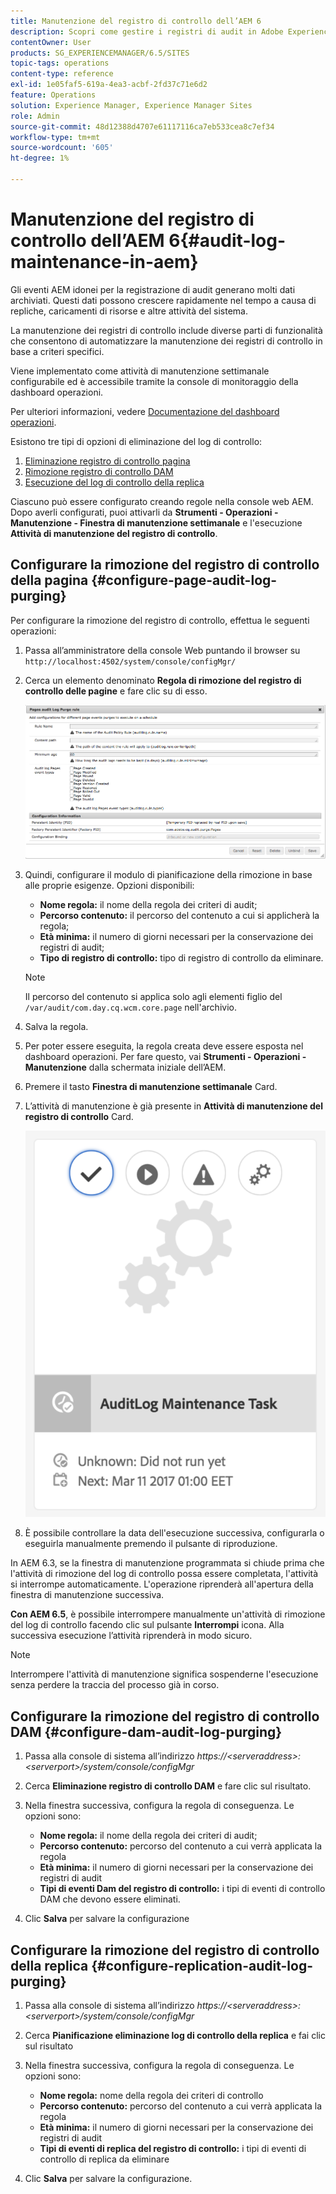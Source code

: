 ```yaml
---
title: Manutenzione del registro di controllo dell’AEM 6
description: Scopri come gestire i registri di audit in Adobe Experience Manager (AEM).
contentOwner: User
products: SG_EXPERIENCEMANAGER/6.5/SITES
topic-tags: operations
content-type: reference
exl-id: 1e05faf5-619a-4ea3-acbf-2fd37c71e6d2
feature: Operations
solution: Experience Manager, Experience Manager Sites
role: Admin
source-git-commit: 48d12388d4707e61117116ca7eb533cea8c7ef34
workflow-type: tm+mt
source-wordcount: '605'
ht-degree: 1%

---
```


# Manutenzione del registro di controllo dell’AEM 6{#audit-log-maintenance-in-aem}

Gli eventi AEM idonei per la registrazione di audit generano molti dati archiviati. Questi dati possono crescere rapidamente nel tempo a causa di repliche, caricamenti di risorse e altre attività del sistema.

La manutenzione dei registri di controllo include diverse parti di funzionalità che consentono di automatizzare la manutenzione dei registri di controllo in base a criteri specifici.

Viene implementato come attività di manutenzione settimanale configurabile ed è accessibile tramite la console di monitoraggio della dashboard operazioni.

Per ulteriori informazioni, vedere [Documentazione del dashboard operazioni](/help/sites-administering/operations-dashboard.md).

Esistono tre tipi di opzioni di eliminazione del log di controllo:

1. [Eliminazione registro di controllo pagina](/help/sites-administering/operations-audit-log.md#configure-page-audit-log-purging)
1. [Rimozione registro di controllo DAM](/help/sites-administering/operations-audit-log.md#configure-dam-audit-log-purging)
1. [Esecuzione del log di controllo della replica](/help/sites-administering/operations-audit-log.md#configure-replication-audit-log-purging)

Ciascuno può essere configurato creando regole nella console web AEM. Dopo averli configurati, puoi attivarli da **Strumenti - Operazioni - Manutenzione - Finestra di manutenzione settimanale** e l&#39;esecuzione **Attività di manutenzione del registro di controllo**.

## Configurare la rimozione del registro di controllo della pagina {#configure-page-audit-log-purging}

Per configurare la rimozione del registro di controllo, effettua le seguenti operazioni:

1. Passa all’amministratore della console Web puntando il browser su `http://localhost:4502/system/console/configMgr/`

1. Cerca un elemento denominato **Regola di rimozione del registro di controllo delle pagine** e fare clic su di esso.

   ![chlimage_1-365](assets/chlimage_1-365.png)

1. Quindi, configurare il modulo di pianificazione della rimozione in base alle proprie esigenze. Opzioni disponibili:

   * **Nome regola:** il nome della regola dei criteri di audit;
   * **Percorso contenuto:** il percorso del contenuto a cui si applicherà la regola;
   * **Età minima:** il numero di giorni necessari per la conservazione dei registri di audit;
   * **Tipo di registro di controllo:** tipo di registro di controllo da eliminare.

   >[!NOTE]
   >
   >Il percorso del contenuto si applica solo agli elementi figlio del `/var/audit/com.day.cq.wcm.core.page` nell&#39;archivio.

1. Salva la regola.
1. Per poter essere eseguita, la regola creata deve essere esposta nel dashboard operazioni. Per fare questo, vai **Strumenti - Operazioni - Manutenzione** dalla schermata iniziale dell’AEM.

1. Premere il tasto **Finestra di manutenzione settimanale** Card.

1. L’attività di manutenzione è già presente in **Attività di manutenzione del registro di controllo** Card.

   ![chlimage_1-366](assets/chlimage_1-366.png)

1. È possibile controllare la data dell&#39;esecuzione successiva, configurarla o eseguirla manualmente premendo il pulsante di riproduzione.

In AEM 6.3, se la finestra di manutenzione programmata si chiude prima che l&#39;attività di rimozione del log di controllo possa essere completata, l&#39;attività si interrompe automaticamente. L&#39;operazione riprenderà all&#39;apertura della finestra di manutenzione successiva.

**Con AEM 6.5**, è possibile interrompere manualmente un&#39;attività di rimozione del log di controllo facendo clic sul pulsante **Interrompi** icona. Alla successiva esecuzione l’attività riprenderà in modo sicuro.

>[!NOTE]
>
>Interrompere l&#39;attività di manutenzione significa sospenderne l&#39;esecuzione senza perdere la traccia del processo già in corso.

## Configurare la rimozione del registro di controllo DAM {#configure-dam-audit-log-purging}

1. Passa alla console di sistema all’indirizzo *https://&lt;serveraddress>:&lt;serverport>/system/console/configMgr*
1. Cerca **Eliminazione registro di controllo DAM** e fare clic sul risultato.
1. Nella finestra successiva, configura la regola di conseguenza. Le opzioni sono:

   * **Nome regola:** il nome della regola dei criteri di audit;
   * **Percorso contenuto:** percorso del contenuto a cui verrà applicata la regola
   * **Età minima:** il numero di giorni necessari per la conservazione dei registri di audit
   * **Tipi di eventi Dam del registro di controllo:** i tipi di eventi di controllo DAM che devono essere eliminati.

1. Clic **Salva** per salvare la configurazione

## Configurare la rimozione del registro di controllo della replica  {#configure-replication-audit-log-purging}

1. Passa alla console di sistema all’indirizzo *https://&lt;serveraddress>:&lt;serverport>/system/console/configMgr*
1. Cerca **Pianificazione eliminazione log di controllo della replica** e fai clic sul risultato
1. Nella finestra successiva, configura la regola di conseguenza. Le opzioni sono:

   * **Nome regola:** nome della regola dei criteri di controllo
   * **Percorso contenuto:** percorso del contenuto a cui verrà applicata la regola
   * **Età minima:** il numero di giorni necessari per la conservazione dei registri di audit
   * **Tipi di eventi di replica del registro di controllo:** i tipi di eventi di controllo di replica da eliminare

1. Clic **Salva** per salvare la configurazione.
